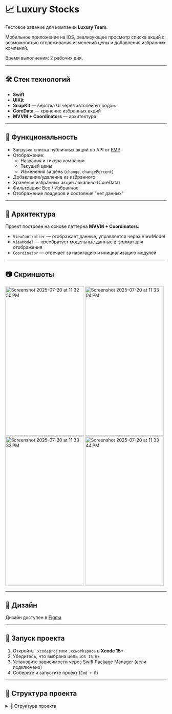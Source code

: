 # 📈 Luxury Stocks

Тестовое задание для компании **Luxury Team**.

Мобильное приложение на iOS, реализующее просмотр списка акций с возможностью отслеживания изменений цены и добавления избранных компаний.

Время выполнения: 2 рабочих дня.

---

## 🛠️ Стек технологий

- **Swift**
- **UIKit**
- **SnapKit** — верстка UI через автолейаут кодом
- **CoreData** — хранение избранных акций
- **MVVM + Coordinators** — архитектура

---

## 📱 Функциональность

- Загрузка списка публичных акций по API от [FMP](https://site.financialmodelingprep.com/developer/docs)
- Отображение:
  - Названия и тикера компании
  - Текущей цены
  - Изменения за день (`change`, `changePercent`)
- Добавление/удаление из избранного
- Хранение избранных акций локально (CoreData)
- Фильтрация: Все / Избранное
- Отображение лоадеров и состояния "нет данных"

---

## 🧭 Архитектура

Проект построен на основе паттерна **MVVM + Coordinators**:

- `ViewController` — отображает данные, управляется через ViewModel
- `ViewModel` — преобразует модельные данные в формат для отображения
- `Coordinator` — отвечает за навигацию и инициализацию модулей

---

## 📷 Скриншоты

<img width="245.5" height="465" alt="Screenshot 2025-07-20 at 11 32 50 PM" src="https://github.com/user-attachments/assets/f8133c65-af72-4761-8c3b-1c74aa16df64" />
<img width="245.5" height="465" alt="Screenshot 2025-07-20 at 11 33 04 PM" src="https://github.com/user-attachments/assets/50abf5fd-f34c-42df-a2e7-b21350f44f85" />
<img width="245.5" height="465" alt="Screenshot 2025-07-20 at 11 33 33 PM" src="https://github.com/user-attachments/assets/e5787dac-e127-4583-8b8a-722ef10ed52c" />
<img width="245.5" height="465" alt="Screenshot 2025-07-20 at 11 33 44 PM" src="https://github.com/user-attachments/assets/cefa2703-638b-4e9f-95c6-af7ed32158e5" />

---

## 🎨 Дизайн

Дизайн доступен в [Figma](https://www.figma.com/design/dhE0H7hjTS2zDxGv909VFe/Тестовое--Copy-?node-id=0-1&p=f&t=muC6JNMK5OqM6fRF-0)

---

## 🚀 Запуск проекта

1. Откройте `.xcodeproj` или `.xcworkspace` в **Xcode 15+**
2. Убедитесь, что выбрана цель `iOS 15.6+`
3. Установите зависимости через Swift Package Manager (если подключено)
4. Соберите и запустите проект (`Cmd + R`)

---

## 📂 Структура проекта
<details>
<summary>📁 Структура проекта</summary>

- Common/
  - Base/
    - ViewControllers/
      - BaseViewController.swift
    - ViewModels/
      - BaseViewModel.swift  
      - BaseViewModelCoordinatorDelegate.swift  
      - BaseViewModelProtocol.swift
    - Views/
      - Cells/
  - Models/
    - AppConstants.swift
    - Environment.swift
  - ViewDatas/
    - AlertViewData.swift  
    - OptionItemViewData.swift

- Extensions/
  - Collection+.swift  
  - UIColor+.swift  
  - UINavigationController+Completion.swift  
  - UIStackView+ArrangedSubviews.swift  
  - UIView+Subviews.swift  
  - UIViewController+Keyboard.swift

- Generated/
  - Colors.swift  
  - Fonts.swift  
  - Images.swift  
  - Strings.swift

- Helpers/
  - DiffableDataSourceHelperImplementation.swift  
  - Feedback.swift  
  - ListTableCellFactory.swift  
  - Sizes.swift

- Screens/
  - List/
    - ListCoordinator.swift  
    - ViewController/
      - ListViewController.swift  
    - ViewDatas/
      - CollectionRowViewData.swift  
      - ListTableViewData.swift  
    - ViewModels/
      - ListViewModel.swift  
      - ListViewModelCoordinatorDelegate.swift  
    - Views/
      - Cells/  
      - Headers/  
      - ListFilterTabsView.swift  
      - SearchBarView.swift
  - Root/
    - RootCoordinator.swift  
    - ViewControllers/
      - RootViewController.swift  
    - ViewModels/
      - RootViewModel.swift  
      - RootViewModelCoordinatorDelegate.swift

- Services/
  - API/
    - APIService.swift  
    - APIServiceImplementation.swift  
    - LargeJSONStreamParser.swift  
    - Models/
      - StockModel.swift  
  - CoreData/
    - CoreDataService.swift  
    - CoreDataServiceImplementation.swift  
    - Model/
      - luxury_team_test_task.xcdatamodeld  
  - Logs/
    - LogService.swift  
  - Storage/
    - StorageService.swift

- Startup/
  - AppDelegate.swift  
  - Base.lproj/
    - LaunchScreen.storyboard  
  - Coordinator/
    - AppCoordinator.swift  
    - Coordinator.swift

- Resources/
  - en.lproj/  
  - Fonts/  
  - Localizations/
    - en.lproj/
      - Localizable.strings

- Info.plist
</details>
